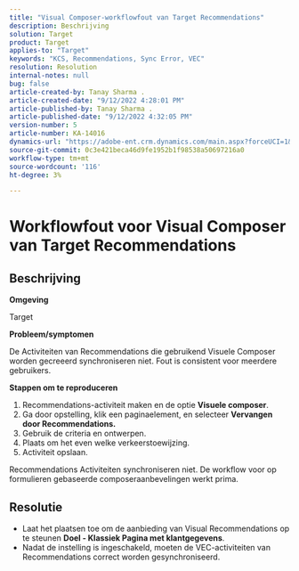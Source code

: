 ```yaml
---
title: "Visual Composer-workflowfout van Target Recommendations"
description: Beschrijving
solution: Target
product: Target
applies-to: "Target"
keywords: "KCS, Recommendations, Sync Error, VEC"
resolution: Resolution
internal-notes: null
bug: false
article-created-by: Tanay Sharma .
article-created-date: "9/12/2022 4:28:01 PM"
article-published-by: Tanay Sharma .
article-published-date: "9/12/2022 4:32:05 PM"
version-number: 5
article-number: KA-14016
dynamics-url: "https://adobe-ent.crm.dynamics.com/main.aspx?forceUCI=1&pagetype=entityrecord&etn=knowledgearticle&id=4bbfbbd8-b732-ed11-9db1-002248086735"
source-git-commit: 0c3e421beca46d9fe1952b1f98538a50697216a0
workflow-type: tm+mt
source-wordcount: '116'
ht-degree: 3%

---
```


# Workflowfout voor Visual Composer van Target Recommendations

## Beschrijving


<b>Omgeving</b>

Target



<b>Probleem/symptomen</b>

De Activiteiten van Recommendations die gebruikend Visuele Composer worden gecreeerd synchroniseren niet. Fout is consistent voor meerdere gebruikers.

<b>Stappen om te reproduceren</b>

1. Recommendations-activiteit maken en de optie <b>Visuele composer</b>.
2. Ga door opstelling, klik een paginaelement, en selecteer <b>Vervangen door Recommendations.</b>
3. Gebruik de criteria en ontwerpen.
4. Plaats om het even welke verkeerstoewijzing.
5. Activiteit opslaan.




Recommendations Activiteiten synchroniseren niet. De workflow voor op formulieren gebaseerde composeraanbevelingen werkt prima.


## Resolutie


- Laat het plaatsen toe om de aanbieding van Visual Recommendations op te steunen <b>Doel - Klassiek </b> <b>Pagina met klantgegevens</b>.
- Nadat de instelling is ingeschakeld, moeten de VEC-activiteiten van Recommendations correct worden gesynchroniseerd.



